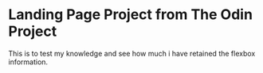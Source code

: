# Landing Page Project from The Odin Project

This is to test my knowledge and see how much i have retained the flexbox information.

